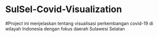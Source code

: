 # SulSel-Covid-Visualization

#Project ini menjelaskan tentang visualisasi perkembangan covid-19 di wilayah Indonesia dengan fokus daerah Sulawesi Selatan
